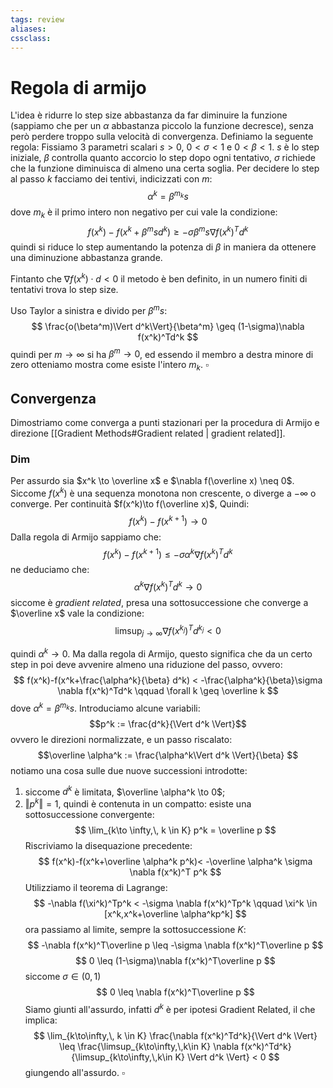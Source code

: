 ```yaml
---
tags: review
aliases:
cssclass:
---
```

 
# Regola di armijo
L'idea è ridurre lo step size abbastanza da far diminuire la funzione (sappiamo che per un $\alpha$ abbastanza piccolo la funzione decresce), senza però perdere troppo sulla velocità di convergenza. 
Definiamo la seguente regola:
Fissiamo 3 parametri scalari $s > 0$, $0<\sigma < 1$ e $0<\beta < 1$. 
$s$ è lo step iniziale, $\beta$ controlla quanto accorcio lo step dopo ogni tentativo, $\sigma$ richiede che la funzione diminuisca di almeno una certa soglia. 
Per decidere lo step al passo $k$ facciamo dei tentivi, indicizzati con $m$:
$$
\alpha^k = \beta^{m_k}s
$$
dove $m_k$ è il primo intero non negativo per cui vale la condizione:
$$
f(x^k) - f(x^k + \beta^ms d^k) \geq -\sigma \beta^m s\nabla f(x^k)^T d^k
$$
quindi si riduce lo step aumentando la potenza di $\beta$ in maniera da ottenere una diminuzione abbastanza grande.

Fintanto che $\nabla f(x^k) \cdot d < 0$ il metodo è ben definito, in un numero finiti di tentativi trova lo step size.

Uso Taylor a sinistra e divido per $\beta^ms$:
$$
\frac{o(\beta^m)\Vert d^k\Vert}{\beta^m} \geq (1-\sigma)\nabla f(x^k)^Td^k
$$
quindi per $m\to \infty$ si ha $\beta^m\to 0$, ed essendo il membro a destra minore di zero otteniamo mostra come esiste l'intero $m_k$. $\square$
## Convergenza
Dimostriamo come converga a punti stazionari per la procedura di Armijo e direzione [[Gradient Methods#Gradient related | gradient related]].
### Dim
Per assurdo sia $x^k \to \overline x$ e $\nabla f(\overline x) \neq 0$. Siccome $f(x^k)$ è una sequenza monotona non crescente, o diverge a $-\infty$ o converge. Per continuità $f(x^k)\to f(\overline x)$, Quindi:
$$
f(x^k) - f(x^{k+1}) \to 0
$$
Dalla regola di Armijo sappiamo che:
$$
f(x^k) - f(x^{k+1}) \leq -\sigma \alpha^k \nabla f(x^k)^T d^k
$$
ne deduciamo che:
$$
\alpha^k \nabla f(x^k)^T d^k \to 0
$$
siccome è _gradient related_, presa una sottosuccessione che converge a $\overline x$ vale la condizione:
$$
\limsup_{j\to\infty} \nabla f(x^{k_j})^T d^{k_j} < 0
$$

quindi $\alpha^k \to 0$. Ma dalla regola di Armijo, questo significa che da un certo step in poi deve avvenire almeno una riduzione del passo, ovvero:
$$
f(x^k)-f(x^k+\frac{\alpha^k}{\beta} d^k) < -\frac{\alpha^k}{\beta}\sigma \nabla f(x^k)^Td^k \qquad \forall k \geq \overline k
$$
dove $\alpha^k = \beta^{m_k}s$.
Introduciamo alcune variabili: 
$$p^k := \frac{d^k}{\Vert d^k \Vert}$$ovvero le direzioni normalizzate, e un passo riscalato: 
$$\overline \alpha^k := \frac{\alpha^k\Vert d^k \Vert}{\beta}
$$
notiamo una cosa sulle due nuove successioni introdotte:
1. siccome $d^k$ è limitata, $\overline \alpha^k \to 0$;
2. $\Vert p^k \Vert = 1$, quindi è contenuta in un compatto: esiste una sottosuccessione convergente:
$$
\lim_{k\to \infty,\, k \in K} p^k = \overline p
$$
Riscriviamo la disequazione precedente:
$$
f(x^k)-f(x^k+\overline \alpha^k p^k)< -\overline \alpha^k \sigma \nabla f(x^k)^T p^k
$$
Utilizziamo il teorema di Lagrange:
$$
-\nabla f(\xi^k)^Tp^k < -\sigma \nabla f(x^k)^Tp^k \qquad \xi^k \in [x^k,x^k+\overline \alpha^kp^k] 
$$
ora passiamo al limite, sempre la sottosuccessione $K$:
$$
-\nabla f(x^k)^T\overline p \leq -\sigma \nabla f(x^k)^T\overline p
$$
$$
0 \leq (1-\sigma)\nabla f(x^k)^T\overline p
$$
siccome $\sigma \in (0,1)$ 
$$
0 \leq \nabla f(x^k)^T\overline p
$$
Siamo giunti all'assurdo, infatti $d^k$ è per ipotesi Gradient Related, il che implica:
$$
\lim_{k\to\infty,\, k \in K} \frac{\nabla f(x^k)^Td^k}{\Vert d^k \Vert} \leq \frac{\limsup_{k\to\infty,\,k\in K} \nabla f(x^k)^Td^k}{\limsup_{k\to\infty,\,k\in K} \Vert d^k \Vert} < 0
$$
giungendo all'assurdo. $\square$

